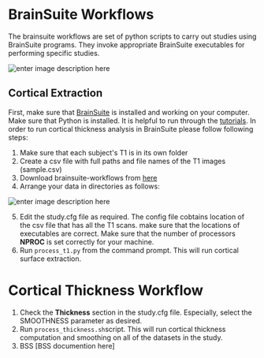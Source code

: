 # BrainSuite Workflows

The brainsuite workflows are set of python scripts to carry out studies using BrainSuite programs. They invoke appropriate BrainSuite executables for performing specific studies. 

![enter image description here](https://docs.google.com/drawings/d/1npbk6qKl4GP5pBomLT52FJ_eP1vo6HtlyHKLPLpECQ0/pub?w=641&h=123)

## Cortical Extraction
First, make sure that [BrainSuite](http://brainsuite.org) is installed and working on your computer. Make sure that Python is installed. It is helpful to run through the [tutorials](http://brainsuite.org/tutorials/).
In order to run cortical thickness analysis in BrainSuite please follow following steps:

 1.  Make sure that each subject's T1 is in its own folder 
 2.  Create a csv file with full paths and file names of the T1 images (sample.csv)
 3.  Download brainsuite-workflows from [here](https://github.com/ajoshiusc/brainsuite-workflows)
 4. Arrange your data in directories as follows: 

![enter image description here](https://docs.google.com/drawings/d/1SDnDKRA-YF5I3IvcQrO6NTS84jlTN1HHkv6SlIDE7fE/pub?w=600)

 5. Edit the study.cfg file as required. The config file cobtains location of the csv file that has all the T1 scans. make sure that the locations of executables are correct. Make sure that the number of processors **NPROC** is set correctly for your machine.
 6. Run  `process_t1.py` from the command prompt. This will run cortical surface extraction.

# Cortical Thickness Workflow

1. Check the **Thickness** section in the study.cfg file. Especially, select the SMOOTHNESS parameter as desired.
2. Run `process_thickness.sh`script. This will run cortical thickness computation and smoothing on all of the datasets in the study.
3. BSS [BSS documention here]
 
